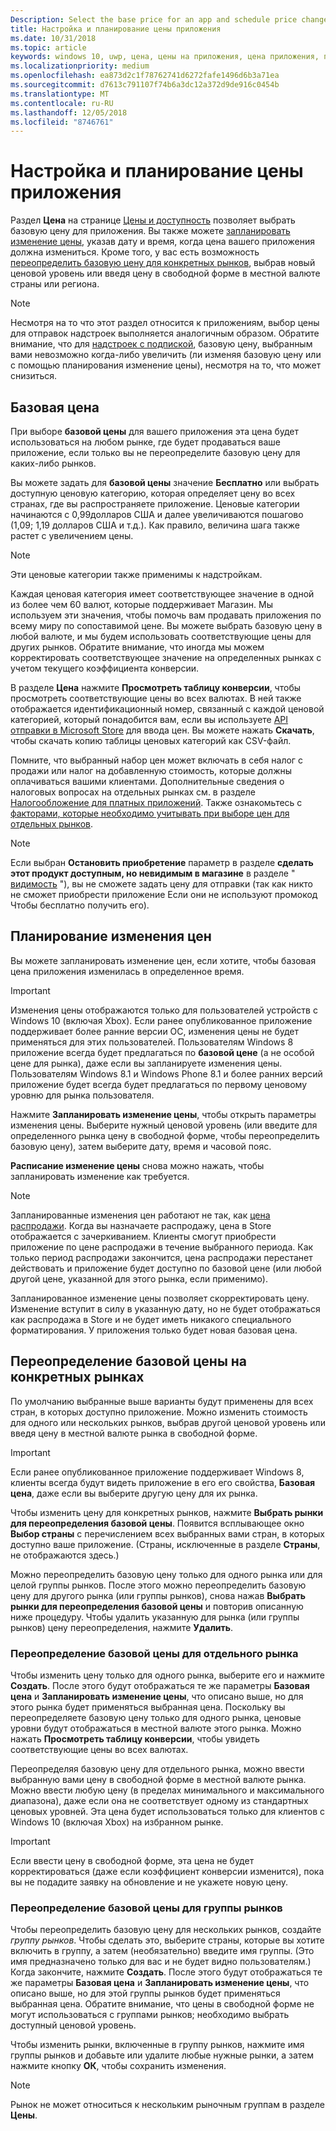 ```yaml
---
Description: Select the base price for an app and schedule price changes. You can also customize these options for specific markets.
title: Настройка и планирование цены приложения
ms.date: 10/31/2018
ms.topic: article
keywords: windows 10, uwp, цена, цены на приложения, цена приложения, продажа приложений, изменение цены, рассчитываемая цена, цена, цены, стоимость, переопределить базовую цену, цена в произвольной форме, произвольная форма
ms.localizationpriority: medium
ms.openlocfilehash: ea873d2c1f78762741d6272fafe1496d6b3a71ea
ms.sourcegitcommit: d7613c791107f74b6a3dc12a372d9de916c0454b
ms.translationtype: MT
ms.contentlocale: ru-RU
ms.lasthandoff: 12/05/2018
ms.locfileid: "8746761"
---
```

# <a name="set-and-schedule-app-pricing"></a>Настройка и планирование цены приложения

Раздел **Цена** на странице [Цены и доступность](set-app-pricing-and-availability.md) позволяет выбрать базовую цену для приложения. Вы также можете [запланировать изменение цены](#schedule-price-changes), указав дату и время, когда цена вашего приложения должна измениться. Кроме того, у вас есть возможность [переопределить базовую цену для конкретных рынков](#override-base-price-for-specific-markets), выбрав новый ценовой уровень или введя цену в свободной форме в местной валюте страны или региона.

> [!NOTE]
> Несмотря на то что этот раздел относится к приложениям, выбор цены для отправок надстроек выполняется аналогичным образом. Обратите внимание, что для [надстроек с подпиской](../monetize/enable-subscription-add-ons-for-your-app.md), базовую цену, выбранным вами невозможно когда-либо увеличить (ли изменяя базовую цену или с помощью планирования изменение цены), несмотря на то, что может снизиться.

## <a name="base-price"></a>Базовая цена

При выборе **базовой цены** для вашего приложения эта цена будет использоваться на любом рынке, где будет продаваться ваше приложение, если только вы не переопределите базовую цену для каких-либо рынков.

Вы можете задать для **базовой цены** значение **Бесплатно** или выбрать доступную ценовую категорию, которая определяет цену во всех странах, где вы распространяете приложение. Ценовые категории начинаются с 0,99долларов США и далее увеличиваются пошагово (1,09; 1,19 долларов США и т.д.). Как правило, величина шага также растет с увеличением цены. 

> [!NOTE]
> Эти ценовые категории также применимы к надстройкам. 

Каждая ценовая категория имеет соответствующее значение в одной из более чем 60 валют, которые поддерживает Магазин. Мы используем эти значения, чтобы помочь вам продавать приложения по всему миру по сопоставимой цене. Вы можете выбрать базовую цену в любой валюте, и мы будем использовать соответствующие цены для других рынков. Обратите внимание, что иногда мы можем корректировать соответствующее значение на определенных рынках с учетом текущего коэффициента конверсии.

В разделе **Цена** нажмите **Просмотреть таблицу конверсии**, чтобы просмотреть соответствующие цены во всех валютах. В ней также отображается идентификационный номер, связанный с каждой ценовой категорией, который понадобится вам, если вы используете [API отправки в Microsoft Store](../monetize/manage-app-submissions.md#price-tiers) для ввода цен. Вы можете нажать **Скачать**, чтобы скачать копию таблицы ценовых категорий как CSV-файл.

Помните, что выбранный набор цен может включать в себя налог с продажи или налог на добавленную стоимость, которые должны оплачиваться вашими клиентами. Дополнительные сведения о налоговых вопросах на отдельных рынках см. в разделе [Налогообложение для платных приложений](tax-details-for-paid-apps.md). Также ознакомьтесь с [факторами, которые необходимо учитывать при выборе цен для отдельных рынков](define-market-selection.md#price-considerations-for-specific-markets).

> [!NOTE]
> Если выбран **Остановить приобретение** параметр в разделе **сделать этот продукт доступным, но невидимым в магазине** в разделе " [видимость](choose-visibility-options.md#discoverability) "), вы не сможете задать цену для отправки (так как никто не сможет приобрести приложение Если они не используют промокод Чтобы бесплатно получить его).

## <a name="schedule-price-changes"></a>Планирование изменения цен

Вы можете запланировать изменение цен, если хотите, чтобы базовая цена приложения изменилась в определенное время. 

> [!IMPORTANT]
> Изменения цены отображаются только для пользователей устройств с Windows 10 (включая Xbox). Если ранее опубликованное приложение поддерживает более ранние версии ОС, изменения цены не будет применяться для этих пользователей. Пользователям Windows 8 приложение всегда будет предлагаться по **базовой цене** (а не особой цене для рынка), даже если вы запланируете изменения цены. Пользователям Windows 8.1 и Windows Phone 8.1 и более ранних версий приложение будет всегда будет предлагаться по первому ценовому уровню для рынка пользователя.

Нажмите **Запланировать изменение цены**, чтобы открыть параметры изменения цены. Выберите нужный ценовой уровень (или введите для определенного рынка цену в свободной форме, чтобы переопределить базовую цену), затем выберите дату, время и часовой пояс.

**Расписание изменение цены** снова можно нажать, чтобы запланировать изменение как требуется.

> [!NOTE]
> Запланированные изменения цен работают не так, как [цена распродажи](put-apps-and-add-ons-on-sale.md). Когда вы назначаете распродажу, цена в Store отображается с зачеркиванием. Клиенты смогут приобрести приложение по цене распродажи в течение выбранного периода. Как только период распродажи закончится, цена распродажи перестанет действовать и приложение будет доступно по базовой цене (или любой другой цене, указанной для этого рынка, если применимо).
>
> Запланированное изменение цены позволяет скорректировать цену. Изменение вступит в силу в указанную дату, но не будет отображаться как распродажа в Store и не будет иметь никакого специального форматирования. У приложения только будет новая базовая цена. 


## <a name="override-base-price-for-specific-markets"></a>Переопределение базовой цены на конкретных рынках

По умолчанию выбранные выше варианты будут применены для всех стран, в которых доступно приложение. Можно изменить стоимость для одного или нескольких рынков, выбрав другой ценовой уровень или введя цену в местной валюте рынка в свободной форме.

> [!IMPORTANT]
> Если ранее опубликованное приложение поддерживает Windows 8, клиенты всегда будут видеть приложение в его его свойства, **Базовая цена**, даже если вы выберите другую цену для их рынка.

Чтобы изменить цену для конкретных рынков, нажмите **Выбрать рынки для переопределения базовой цены**. Появится всплывающее окно **Выбор страны** с перечислением всех выбранных вами стран, в которых доступно ваше приложение. (Страны, исключенные в разделе **Страны**, не отображаются здесь.) 

Можно переопределить базовую цену только для одного рынка или для целой группы рынков. После этого можно переопределить базовую цену для другого рынка (или группы рынков), снова нажав **Выбрать рынки для переопределения базовой цены** и повторив описанную ниже процедуру. Чтобы удалить указанную для рынка (или группы рынков) цену переопределения, нажмите **Удалить**.


### <a name="override-the-base-price-for-a-single-market"></a>Переопределение базовой цены для отдельного рынка

Чтобы изменить цену только для одного рынка, выберите его и нажмите **Создать**. После этого будут отображаться те же параметры **Базовая цена** и **Запланировать изменение цены**, что описано выше, но для этого рынка будет применяться выбранная цена. Поскольку вы переопределяете базовую цену только для одного рынка, ценовые уровни будут отображаться в местной валюте этого рынка. Можно нажать **Просмотреть таблицу конверсии**, чтобы увидеть соответствующие цены во всех валютах. 

Переопределяя базовую цену для отдельного рынка, можно ввести выбранную вами цену в свободной форме в местной валюте рынка. Можно ввести любую цену (в пределах минимального и максимального диапазона), даже если она не соответствует одному из стандартных ценовых уровней. Эта цена будет использоваться только для клиентов с Windows 10 (включая Xbox) на избранном рынке. 

> [!IMPORTANT]
> Если ввести цену в свободной форме, эта цена не будет корректироваться (даже если коэффициент конверсии изменится), пока вы не подадите заявку на обновление и не укажете новую цену. 

### <a name="override-the-base-price-for-a-market-group"></a>Переопределение базовой цены для группы рынков

Чтобы переопределить базовую цену для нескольких рынков, создайте *группу рынков*. Чтобы сделать это, выберите страны, которые вы хотите включить в группу, а затем (необязательно) введите имя группы. (Это имя предназначено только для вас и не будет видно пользователям.) Когда закончите, нажмите **Создать**. После этого будут отображаться те же параметры **Базовая цена** и **Запланировать изменение цены**, что описано выше, но для этой группы рынков будет применяться выбранная цена. Обратите внимание, что цены в свободной форме не могут использоваться с группами рынков; необходимо выбрать доступный ценовой уровень.

Чтобы изменить рынки, включенные в группу рынков, нажмите имя группы рынков и добавьте или удалите любые нужные рынки, а затем нажмите кнопку **ОК**, чтобы сохранить изменения. 

> [!NOTE]
> Рынок не может относиться к нескольким рыночным группам в разделе **Цены**.





